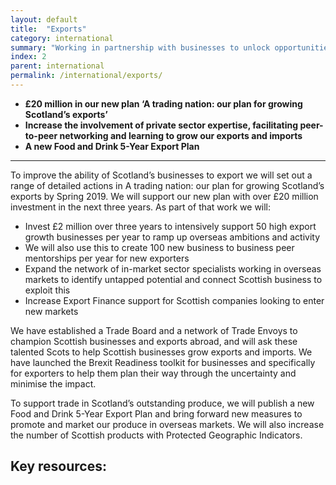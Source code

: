 ```yaml
---
layout: default
title:  "Exports"
category: international
summary: "Working in partnership with businesses to unlock opportunities for trade."
index: 2
parent: international
permalink: /international/exports/
---
```


* **£20 million in our new plan ‘A trading nation: our plan for growing Scotland’s exports’**
* **Increase the involvement of private sector expertise, facilitating peer-to-peer networking and learning to grow our exports and imports**
* **A new Food and Drink 5-Year Export Plan**

<hr>

To improve the ability of Scotland’s businesses to export we will set out a range of detailed actions in A trading nation: our plan for growing Scotland’s exports by Spring 2019.  We will support our new plan with over £20 million investment in the next three years.  As part of that work we will:
* Invest £2 million over three years to intensively support 50 high export growth businesses per year to ramp up overseas ambitions and activity
* We will also use this to create 100 new business to business peer mentorships per year for new exporters
* Expand the network of in-market sector specialists working in overseas markets to identify untapped potential and connect Scottish business to exploit this
* Increase Export Finance support for Scottish companies looking to enter new markets

We have established a Trade Board and a network of Trade Envoys to champion Scottish businesses and exports abroad, and will ask these talented Scots to help Scottish businesses grow exports and imports. We have launched the Brexit Readiness toolkit for businesses and specifically for exporters to help them plan their way through the uncertainty and minimise the impact.

To support trade in Scotland’s outstanding produce, we will publish a new Food and Drink 5-Year Export Plan and bring forward new measures to promote and market our produce in overseas markets.  We will also increase the number of Scottish products with Protected Geographic Indicators.


## Key resources: 

 
 
